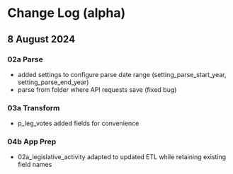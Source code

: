 # Change Log (alpha)

## 8 August 2024
### 02a Parse
* added settings to configure parse date range (setting_parse_start_year, setting_parse_end_year)
* parse from folder where API requests save (fixed bug)

### 03a Transform
* p_leg_votes added fields for convenience

### 04b App Prep
* 02a_legislative_activity adapted to updated ETL while retaining existing field names